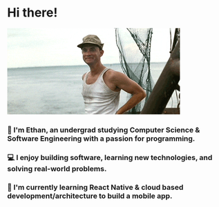 # Hi there!

![Ethan's Banner](./1719958019269.gif)

### 🔭 I'm Ethan, an undergrad studying Computer Science & Software Engineering with a passion for programming.
### 💻 I enjoy building software, learning new technologies, and solving real-world problems.  
### 🌱 I'm currently learning React Native & cloud based development/architecture to build a mobile app.


<!--
**EthanLynam/EthanLynam** is a ✨ _special_ ✨ repository because its `README.md` (this file) appears on your GitHub profile.

Here are some ideas to get you started:

- 🔭 I’m currently working on ...
- 🌱 I’m currently learning ...
- 👯 I’m looking to collaborate on ...
- 🤔 I’m looking for help with ...
- 💬 Ask me about ...
- 📫 How to reach me: ...
- 😄 Pronouns: ...
- ⚡ Fun fact: ...
-->
